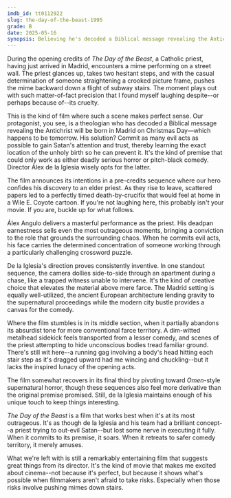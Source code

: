 ```yaml
---
imdb_id: tt0112922
slug: the-day-of-the-beast-1995
grade: B
date: 2025-05-16
synopsis: Believing he's decoded a Biblical message revealing the Antichrist's imminent birth, a priest travels to Madrid and tries to commit as many evil acts as possible to gain Satan's attention and trust so he can learn the birth's exact location and prevent it.
---
```


During the opening credits of _The Day of the Beast_, a Catholic priest, having just arrived in Madrid, encounters a mime performing on a street wall. The priest glances up, takes two hesitant steps, and with the casual determination of someone straightening a crooked picture frame, pushes the mime backward down a flight of subway stairs. The moment plays out with such matter-of-fact precision that I found myself laughing despite--or perhaps because of--its cruelty.

This is the kind of film where such a scene makes perfect sense. Our protagonist, you see, is a theologian who has decoded a Biblical message revealing the Antichrist will be born in Madrid on Christmas Day—which happens to be tomorrow. His solution? Commit as many evil acts as possible to gain Satan's attention and trust, thereby learning the exact location of the unholy birth so he can prevent it. It's the kind of premise that could only work as either deadly serious horror or pitch-black comedy. Director Álex de la Iglesia wisely opts for the latter.

The film announces its intentions in a pre-credits sequence where our hero confides his discovery to an elder priest. As they rise to leave, scattered papers led to a perfectly timed death-by-crucifix that would feel at home in a Wile E. Coyote cartoon. If you're not laughing here, this probably isn't your movie. If you are, buckle up for what follows.

Álex Angulo delivers a masterful performance as the priest. His deadpan earnestness sells even the most outrageous moments, bringing a conviction to the role that grounds the surrounding chaos. When he commits evil acts, his face carries the determined concentration of someone working through a particularly challenging crossword puzzle.

De la Iglesia's direction proves consistently inventive. In one standout sequence, the camera dollies side-to-side through an apartment during a chase, like a trapped witness unable to intervene. It's the kind of creative choice that elevates the material above mere farce. The Madrid setting is equally well-utilized, the ancient European architecture lending gravity to the supernatural proceedings while the modern city bustle provides a canvas for the comedy.

Where the film stumbles is in its middle section, when it partially abandons its absurdist tone for more conventional farce territory. A dim-witted metalhead sidekick feels transported from a lesser comedy, and scenes of the priest attempting to hide unconscious bodies tread familiar ground. There's still wit here--a running gag involving a body's head hitting each stair step as it's dragged upward had me wincing and chuckling--but it lacks the inspired lunacy of the opening acts.

The film somewhat recovers in its final third by pivoting toward <span data-imdb-id="tt0075005">_Omen_</span>-style supernatural horror, though these sequences also feel more derivative than the original premise promised. Still, de la Iglesia maintains enough of his unique touch to keep things interesting.

_The Day of the Beast_ is a film that works best when it's at its most outrageous. It's as though de la Iglesia and his team had a brilliant concept--a priest trying to out-evil Satan--but lost some nerve in executing it fully. When it commits to its premise, it soars. When it retreats to safer comedy territory, it merely amuses.

What we're left with is still a remarkably entertaining film that suggests great things from its director. It's the kind of movie that makes me excited about cinema--not because it's perfect, but because it shows what's possible when filmmakers aren't afraid to take risks. Especially when those risks involve pushing mimes down stairs.